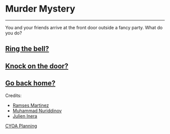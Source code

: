 # Murder Mystery
---
 You and your friends arrive at the front door outside a fancy party. What do you do?

 ## [Ring the bell?](ring/ring.md)
 ## [Knock on the door?](knock/knockdoor.md)
 ## [Go back home?](home/couch.md)

Credits: 
* [Ramses Martinez](https://github.com/ramsesm2071)
* [Muhammad Nuriddinov](https://github.com/muhammadn8449)
* [Julien Inera](https://github.com/JulienI9222)

[CYOA Planning](https://docs.google.com/drawings/d/1ymSiTu9KGTx9Zfp2CYWBIonpLoyd_lA-2CbowKAeh6c/edit)
